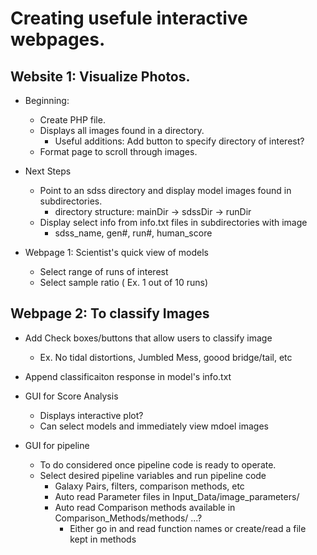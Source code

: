 # Creating usefule interactive webpages.

## Website 1: Visualize Photos.
- Beginning:
  - Create PHP file.  
  - Displays all images found in a directory.
    - Useful additions: Add button to specify directory of interest? 
  - Format page to scroll through images.

- Next Steps
  - Point to an sdss directory and display model images found in subdirectories.
	- directory structure: mainDir -> sdssDir -> runDir
  - Display select info from info.txt files in subdirectories with image
	- sdss_name, gen#, run#, human_score

- Webpage 1: Scientist's quick view of models
  - Select range of runs of interest
  - Select sample ratio ( Ex. 1 out of 10 runs) 

## Webpage 2: To classify Images
  - Add Check boxes/buttons that allow users to classify image
	- Ex.  No tidal distortions, Jumbled Mess, goood bridge/tail, etc
  - Append classificaiton response in model's info.txt

- GUI for Score Analysis
  - Displays interactive plot? 
  - Can select models and immediately view mdoel images

- GUI for pipeline
  - To do considered once pipeline code is ready to operate.
  - Select desired pipeline variables and run pipeline code
	- Galaxy Pairs, filters, comparison methods, etc
	- Auto read Parameter files in Input_Data/image_parameters/ 
	- Auto read Comparison methods available in Comparison_Methods/methods/ ...? 
	  - Either go in and read function names or create/read a file kept in methods
